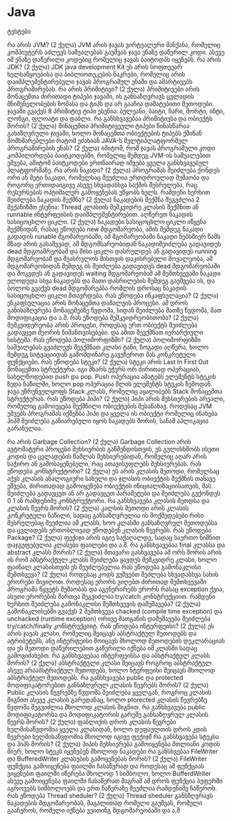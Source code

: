 # Java

ტესტები

რა არის JVM?  (2 ქულა)
JVM არის ჯავას ვირტუალური მანქანა, რომელიც კომპიუტერს აძლევს საშუალებას გაუშვას ჯავა ენაზე დაწერილ კოდი. ასევე იმ ენაზე დაწერილი კოდებიც რომელიც ჯავას ბაიტოდბს იყენებს.
რა არის JDK? (2 ქულა)
JDK java development Kit ეს არის სოფთვეარ ხელსაწყოებისა და ბიბლიოთეკების ნაკრები, რომელიც არის დაიმპლემენტირებული ჯავას პროგრამულ ენაში და ამარტივებს პროგრამირებას.
რა არის პრიმიტივი? (2 ქულა)
პრიმიტივები არის მონაცემთა ძირითადი ტიპები ჯავაში, ის განსაზღვრავს ცვლადის მნიშვნელობების ზომასა და ტიპს და არ გააჩია დამატებითი მეთოდები. ჯავაში გვაქვს 8 პრიმიტივ ტიპი ესენია: ბულეანი, ბაიტი, ჩარი, შორტი, ინტი, ლონგი, ფლოატი და დაბლი.
რა განსხვავებაა პრიმიტივსა და ობიექტს შორის? (2 ქულა)
მინაცემთა პრიმიტივეული ტიპები წინასწარაა გასაზღვრული ჯავაში, ხოლო მონაცემთა ობიექტების ტიპებს ქმინან მომხმარებლები
რატომ ეძახიან JAVA-ს მულტიპლატფორმულ პროგრამირების ენას? (2 ქულა)
იმიტომ, რომ ჯავას პროგრამული კოდი კომპილირდება ბაიტკოდებში, რომელიც შემდეგ JVM-ის საშუალებით ეშვება, ამიტომ ბაიტკოდები ერთნაირად იშვება ყველა განსხვავებულ პლატფორმაზე.
რა არის ნაკადი? (2 ქულა)
პროგრამას შეიძლება ქონდეს ორი ან მეტი ნაკადი, რომელსაც შეუძლია ერთდროულად მუშაობა და როგორც ერთიდაიგივე ასევე სხვადასხვა საქმის შესრულება, რაც რესურსების ოპტიმალურ გამოყენებას უწყობს ხელს.
რამდენი ხერხით შეიძლება ნაკადის შექმნა? (2 ქულა)
ნაკადების შექმნა შეგვძლია 2 მექანიზმთ ესენია: Thread კლასიის მემკვიდრე კლასის შექმნით ან runnable ინტერფეისის დაიმპლემენტირებით.
აღწერეთ ნაკადის სასიცოცხლო ციკლი. (2 ქულა)
ნაკადები სასიცოცხლო ციკლი იწყენა შექმნიდან, რასაც ეწოდება new მდგომარეობა, ამის შემდეგ ნაკადი გადადის runable მგომარეობაში, ამ მგომარეობაში ნაკადი ნებსმიერ წამს მზად არის გასაშვეად, ამ მდგომსარეობიდან ნაკადიშეიძლება გადავიდეს dead მდგოამრეობაშ და მისი ციკლი დასრულდეს ან გადავიდეს running მდგომარეობაშ და შეასრულოს მისთვის დაკისრებული მოვალეობა, ამ მდგომარეობიდან შემდეგ ის შეიძლება გადავიდეს dead მდგომარეობაში და მოკვდეს ან გადავიდეს waiting მდგომარეობაშ ამ შემთხვევაში ნაკადი ელოდედა სხვა ნაკადებს და მათი დასრილების შემდეგ გაეშვება ის, და ბოლოს გვაქვს dead მდგომარეპბა რომლის დროსაც ნაკადის სასიცოცხლო ციკლი მთავრდება.
რას ეწოდება ინკაფსულაცია? (2 ქულა)
ენკაფსულაცია არის მონაცემთა დამალვის პროცესი. ამ დროს განისაზღვრება მონაცემებზე წვდომა, სიდან შეიძლება მათზე წვდომა, მათ მოდიფიკაცია და ა.შ.
რას ეწოდება მემკვიდრეობითობა? (2 ქულა)
მემკვიდერეობა არის პროცესი, როდესაც ერთ ობიექტს შეიძლება გადავცეთ მეორის ნიშანთვისებები. და ამით შევქმნათ იერარქიული სისტემა.
რას ეწოდება პოლიმორფიზმი? (2 ქულა)
პოლიმორფიზმი საშუალებას გვაძლევს შევქმნათ კლასი ტანი, ზოგადი აღწერა, ხოლო შემდეგ სიტვაციიდან გამომდინარე გავუწეროთ მას კონკრეტული ფუნქციები.
რას ეწოდება სტეკი? (2 ქულა)
სტეკი არის Last In First Out მონაცემთა სტრუქტურა. იგი მხარს უჭერს ორ ძირითად ოპერაციას, სახელწოდებით push და pop. Push ოპერაცია ამატებს ელემენტს სტეკის ზედა ნაწილში, ხოლო pop ოპერაცია შლის ელემენტს სტეკის ზემოდან. ჯავა უზრუნველყოფს Stack კლასს, რომელიც აყალიბებს Stack მონაცემთა სტრუქტურას.
რას ეწოდება ჰიპი? (2 ქულა)
ჰიპი არის მეხსიერების არეალი, რომელიც გამოიეყება შექმნილი ობიექტების შესანახავ. როდესაც JVM უშვებს პროგრამას იქმენბა ჰიპი და ყველა ის ობიექტი რომელიც ინახება ჰიპშ შეიძლება გაზიარებული იყოს ნაკადებს შორის, სანამ აპლიკაცია გარანულია.


რა არის Garbage Collection? (2 ქულა)
Garbage Collection არის ავტომატური პროცესი მეხსიერბის გაწმენდისთვის, ეს გულისხმობს ისეთი კოდის და ცვლადების წაშლას მეხსიერებიდან, რომელიც აღარ არის საჭირო ან გამოსაყენებელი, რაც ათავისუფლებს მეხსიერებას. 
რას ეწოდება კონსტრუქტორი? (2 ქულა)
ეს არის კლასის მეთოდი, რომელსაც აქვს კლასის ანალოგიური სახელი და ჯლასის ობიექტის შექმნის თანავე ეშვება, ძირითადად გამოიყენება ობიექტის ინიციალიზაციისათვის, მას შეიძლება გადავცეთ ან არ გადავცეთ პარამეტები და შეიძლება გვქონდეს 0 1 ან რამდენიმე კონსტრუქტორი.
რა განსხვავება კლასის მეთდსა და კლასის წევრს შორის? (2 ქულა)
კალსის მეთოდი არის კლასის კონკრეტული ნაწილი, სადაც განსაზღვრულია ის მოქმედებები რისი შესრულებაც შეუძლია ამ კლასს, ხოო კლასში განსაზღვრულ მეთოდებსა და ცვლადებს ერთობლივად უწოდებენ კლასის წევრებს.
რას ეწოდება Package? (2 ქულა)
ფექიჯი არის იგიე საქაღალდე, სადაც საერთო ნიშნით დაჯგუფებულია კლასები ფაილები და ა.შ.
რა განსხვავებაა final კლასსა და abstract კლასს შორის? (2 ქულა)
მთავარი გასხვავება ამ ორს შორის არის ის რომ აბსტრაქტულ კლასს შეიძლება ყავდეს მემკვიდრე კლასი, ხოლო ფაინალ კლასისთვის ეს შეუძლებელია 
რას ეწოდება გამონაკლისი შემთხვევა? (2 ქულა)
როდესაც კოდს ვუშვებთ შეძლება სხვადასხვა სახის ერორები მივიღოთ. როდესაც ერორს ვიღებთ ძირითად შემთხვევაში პროგრამა წყვეტს მუშაობას და აგენერირებს ერორს რასაც exception ქვია, ასეთი ერორების  მართვა შეგვიძლია try/catch კონსტრუქციით.
რამდენი ხერხით შეიძლება გამონაკლისი შემთხვევის დამუშავება? (2 ქულა)
გამონაკლისებში გვაქვს 2 შემთხვევა chacked (compile time exception) და unchacked (runtime exception) ორივე მათგანის დამუშავება შეიძლება try/catch/finally კონსტრუქციიტ. 
რას ეწოდება ინტერფეისი? (2 ქულა)
ეს არის ჯავას კლასი, რომელიც შეიცავს აბსტრაქტულ მეთოდებს და ატრიბუტებს, ანუ ინტერფეისი მოიცავს მხოლოდ მეთოდების დეკლარაციას და ეს მეთოდი დაწვრილებით გაწერილი იქნება იმ კლასში სადაც გამოვიძახებთ.
რა განსხვავებაა ინტერფეისსა და აბსტრაქტულ კლასს შორის? (2 ქულა)
აბსტრაქტული კლასი შეიცავს როგროც აბსტრაქტულ ასევე არააბსტრაქტულ მეთოდებს, ხოლო ნტერფეისი შეიცავს მხოლოდ აბსტრაქტულ მეთოდებს.
რა განსხვავება public და protected მოდიფიკატორებით განსაზღვრულ კლასის წევრებს შორის? (2 ქულა)
Public კლასის წევრებზე წვდომა შეიძლება ყველგან, როგროც კლასის შიგნით ასევე კლასის გარედანაც, ხოლო ptorected კლასის წევრებზე წვდომა შეგვიძლია მხოლოდ კლასის შიგნით.
რა განსხვავება public მოდიფიკატორსა და მოდიფიკატორის გარეშე განსაზღვრულ კლასის წევრს შორის? (2 ქულა)
ფაბლიქის დროს კლასის წევრები ხელმისაწვდომია ყველა კლასიდან, ხოლო დეფაულთის დროს კდის წევრები ხელმისაწვდომია მხოლოდ იგივე ფექიჯშ
რა განსხვავება სტეკსა და ჰიპს შორის? (2 ქულა)
ჰიპის მეხსიერება გამოიყენება მთლიანი კოდის მიერ, ხოლო სტეკს იყენებენ მხოლოდ ნაკადები
რა განსხვებაა FileWriter და BufferedWriter კლასების გამოყენებას შორის? (2 ქულა)
FileWriter ფუნქცია გამოიყენება ფაილში ჩასაწერად და როდესაც ამ ფუნქციას ვიყენებთ ფაილში იწერება მხოლოდ 1 სიმბოლო, ხოლო BufferdWriter ასევე გამოიყენება ფაილში ჩასაწერათ მაგრამ ამ დროს ფუნქცია ბუფერში აგროვებს სიმბოლოებს და ერთ ჩაწერაზე შეუძლია რამდენიმე ჩაწეროს.
რას ეწოდება Thread sheduler? (2 ქულა)
Thread sheduler განსზღვრავს ნაკადების მდგომარეობას, მაგალითად რომელი გაუშვას, რომელი გააჩეროს, რომელი იქნება ვეითინგ მდგომარეობაში და ა.შ
